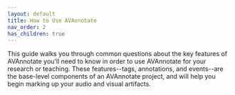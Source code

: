 ```yaml
---
layout: default
title: How to Use AVAnnotate
nav_order: 2
has_children: true
---
```


This guide walks you through common questions about the key features of AVAnnotate you'll need to know in order to use AVAnnotate for your research or teaching. These features--tags, annotations, and events--are the base-level components of an AVAnnotate project, and will help you begin marking up your audio and visual artifacts. 
